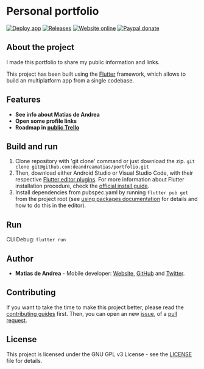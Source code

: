 # Personal portfolio

[![Deploy app](https://github.com/deandreamatias/portfolio/actions/workflows/deploy_app.yaml/badge.svg)](https://github.com/deandreamatias/portfolio/actions/workflows/deploy_app.yaml)
[![Releases](https://img.shields.io/github/v/release/deandreamatias/portfolio)](https://github.com/deandreamatias/portfolio/releases)
[![Website online](https://img.shields.io/website?up_message=online&url=https%3A%2F%2Fdeandreamatias.com)](https://deandreamatias.com)
[![Paypal donate](https://img.shields.io/badge/paypal-donate-blue)](https://paypal.me/deandreamatias)

## About the project

I made this portfolio to share my public information and links.

This project has been built using the [Flutter](https://flutter.dev/) framework, which allows to build an multiplatform app from a single codebase.

## Features

- **See info about Matias de Andrea**
- **Open some profile links**
- **Roadmap in [public Trello](https://trello.com/b/TUxLi2ik)**

## Build and run

1. Clone repository with 'git clone' command or just download the zip. `git clone git@github.com:deandreamatias/portfolio.git`
2. Then, download either Android Studio or Visual Studio Code, with their respective [Flutter editor plugins](https://flutter.dev/docs/get-started/editor). For more information about Flutter installation procedure, check the [official install guide](https://flutter.dev/docs/get-started/install).
3. Install dependencies from pubspec.yaml by running `flutter pub get` from the project root (see [using packages documentation](https://flutter.dev/docs/development/packages-and-plugins/using-packages#adding-a-package-dependency-to-an-app) for details and how to do this in the editor).

## Run

CLI Debug: `flutter run`

## Author

- **Matias de Andrea** - Mobile developer: [Website](https://deandreamatias.com), [GitHub](https://github.com/deandreamatias) and [Twitter](https://twitter.com/deandreamatias).

## Contributing

If you want to take the time to make this project better, please read the [contributing guides](https://github.com/deandreamatias/portfolio/blob/master/CONTRIBUTING.md) first. Then, you can open an new [issue](https://github.com/deandreamatias/portfolio/issues/new/choose), of a [pull request](https://github.com/deandreamatias/portfolio/compare).

## License

This project is licensed under the GNU GPL v3 License - see the [LICENSE](LICENSE) file for details.
